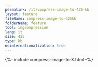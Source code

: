 ```yaml
---
permalink: /it/compress-image-to-425-kb
layout: feature
fileName: compress-image-to-425kb
folderName: feature
tool: imgcompression
lang: it
size: 425
type: kb
nointernationalization: true
---
```

{%- include compress-image-to-X.html -%}
      